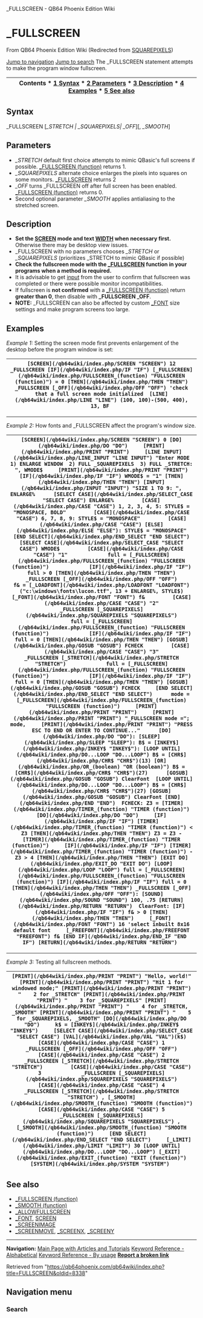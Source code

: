 


\_FULLSCREEN - QB64 Phoenix Edition Wiki








# \_FULLSCREEN



From QB64 Phoenix Edition Wiki
(Redirected from [SQUAREPIXELS](/qb64wiki/index.php?title=SQUAREPIXELS&redirect=no "SQUAREPIXELS"))


[Jump to navigation](#mw-head)
[Jump to search](#searchInput)
The \_FULLSCREEN statement attempts to make the program window fullscreen.


  






| Contents * [1 Syntax](#Syntax) * [2 Parameters](#Parameters) * [3 Description](#Description) * [4 Examples](#Examples) * [5 See also](#See_also) |
| --- |


## Syntax


\_FULLSCREEN [*\_STRETCH | \_SQUAREPIXELS| \_OFF*][, *\_SMOOTH*]
  




## Parameters


* *\_STRETCH* default first choice attempts to mimic QBasic's full screens if possible. [\_FULLSCREEN (function)](/qb64wiki/index.php/FULLSCREEN_(function) "FULLSCREEN (function)") returns 1.
* *\_SQUAREPIXELS* alternate choice enlarges the pixels into squares on some monitors. [\_FULLSCREEN](/qb64wiki/index.php/FULLSCREEN_(function) "FULLSCREEN (function)") returns 2
* *\_OFF* turns \_FULLSCREEN off after full screen has been enabled. [\_FULLSCREEN (function)](/qb64wiki/index.php/FULLSCREEN_(function) "FULLSCREEN (function)") returns 0.
* Second optional parameter *\_SMOOTH* applies antialiasing to the stretched screen.


  




## Description


* **Set the [SCREEN](/qb64wiki/index.php/SCREEN "SCREEN") mode and text [WIDTH](/qb64wiki/index.php/WIDTH "WIDTH") when necessary first.** Otherwise there may be desktop view issues.
* \_FULLSCREEN with no parameters chooses *\_STRETCH* or *\_SQUAREPIXELS* (prioritizes \_STRETCH to mimic QBasic if possible)
* **Check the fullscreen mode with the [\_FULLSCREEN](/qb64wiki/index.php/FULLSCREEN_(function) "FULLSCREEN (function)") function in your programs when a method is required.**
* It is advisable to get [input](/qb64wiki/index.php/INPUT "INPUT") from the user to confirm that fullscreen was completed or there were possible monitor incompatibilities.
* If fullscreen is **not confirmed** with a [\_FULLSCREEN (function)](/qb64wiki/index.php/FULLSCREEN_(function) "FULLSCREEN (function)") return **greater than 0**, then disable with **\_FULLSCREEN \_OFF**.
* **NOTE:** \_FULLSCREEN can also be affected by custom [\_FONT](/qb64wiki/index.php/FONT "FONT") size settings and make program screens too large.


  




## Examples


*Example 1:* Setting the screen mode first prevents enlargement of the desktop before the program window is set:





| ``` [SCREEN](/qb64wiki/index.php/SCREEN "SCREEN") 12 _FULLSCREEN [IF](/qb64wiki/index.php/IF "IF") [_FULLSCREEN](/qb64wiki/index.php/FULLSCREEN_(function) "FULLSCREEN (function)") = 0 [THEN](/qb64wiki/index.php/THEN "THEN") _FULLSCREEN [_OFF](/qb64wiki/index.php/OFF "OFF") 'check that a full screen mode initialized  [LINE](/qb64wiki/index.php/LINE "LINE") (100, 100)-(500, 400), 13, BF  ``` |
| --- |




---


*Example 2:* How fonts and \_FULLSCREEN affect the program's window size.





| ``` [SCREEN](/qb64wiki/index.php/SCREEN "SCREEN") 0 [DO](/qb64wiki/index.php/DO "DO")     [PRINT](/qb64wiki/index.php/PRINT "PRINT")     [LINE INPUT](/qb64wiki/index.php/LINE_INPUT "LINE INPUT") "Enter MODE 1) ENLARGE WINDOW  2) FULL _SQUAREPIXELS  3) FULL _STRETCH: ", WMODE$     [PRINT](/qb64wiki/index.php/PRINT "PRINT")     [IF](/qb64wiki/index.php/IF "IF") WMODE$ = "1" [THEN](/qb64wiki/index.php/THEN "THEN") [INPUT](/qb64wiki/index.php/INPUT "INPUT") "SIZE 1 TO 9: ", ENLARGE%      [SELECT CASE](/qb64wiki/index.php/SELECT_CASE "SELECT CASE") ENLARGE%         [CASE](/qb64wiki/index.php/CASE "CASE") 1, 2, 3, 4, 5: STYLE$ = "MONOSPACE, BOLD"         [CASE](/qb64wiki/index.php/CASE "CASE") 6, 7, 8, 9: STYLE$ = "MONOSPACE"         [CASE](/qb64wiki/index.php/CASE "CASE") [ELSE](/qb64wiki/index.php/ELSE "ELSE"): STYLE$ = "MONOSPACE"     [END SELECT](/qb64wiki/index.php/END_SELECT "END SELECT")      [SELECT CASE](/qb64wiki/index.php/SELECT_CASE "SELECT CASE") WMODE$         [CASE](/qb64wiki/index.php/CASE "CASE") "1"             full = [_FULLSCREEN](/qb64wiki/index.php/FULLSCREEN_(function) "FULLSCREEN (function)")             [IF](/qb64wiki/index.php/IF "IF") full > 0 [THEN](/qb64wiki/index.php/THEN "THEN") _FULLSCREEN [_OFF](/qb64wiki/index.php/OFF "OFF")             f& = [_LOADFONT](/qb64wiki/index.php/LOADFONT "LOADFONT")("c:\windows\fonts\lucon.ttf", 13 + ENLARGE%, STYLE$)             [_FONT](/qb64wiki/index.php/FONT "FONT") f&         [CASE](/qb64wiki/index.php/CASE "CASE") "2"             _FULLSCREEN [_SQUAREPIXELS](/qb64wiki/index.php/SQUAREPIXELS "SQUAREPIXELS")             full = [_FULLSCREEN](/qb64wiki/index.php/FULLSCREEN_(function) "FULLSCREEN (function)")             [IF](/qb64wiki/index.php/IF "IF") full = 0 [THEN](/qb64wiki/index.php/THEN "THEN") [GOSUB](/qb64wiki/index.php/GOSUB "GOSUB") FCHECK         [CASE](/qb64wiki/index.php/CASE "CASE") "3"             _FULLSCREEN [_STRETCH](/qb64wiki/index.php/STRETCH "STRETCH")             full = [_FULLSCREEN](/qb64wiki/index.php/FULLSCREEN_(function) "FULLSCREEN (function)")             [IF](/qb64wiki/index.php/IF "IF") full = 0 [THEN](/qb64wiki/index.php/THEN "THEN") [GOSUB](/qb64wiki/index.php/GOSUB "GOSUB") FCHECK     [END SELECT](/qb64wiki/index.php/END_SELECT "END SELECT")      mode = [_FULLSCREEN](/qb64wiki/index.php/FULLSCREEN_(function) "FULLSCREEN (function)")     [PRINT](/qb64wiki/index.php/PRINT "PRINT")     [PRINT](/qb64wiki/index.php/PRINT "PRINT") "_FULLSCREEN mode ="; mode,     [PRINT](/qb64wiki/index.php/PRINT "PRINT") "PRESS ESC TO END OR ENTER TO CONTINUE..."      [DO](/qb64wiki/index.php/DO "DO"): [SLEEP](/qb64wiki/index.php/SLEEP "SLEEP"): B$ = [INKEY$](/qb64wiki/index.php/INKEY$ "INKEY$"): [LOOP UNTIL](/qb64wiki/index.php/DO...LOOP "DO...LOOP") B$ = [CHR$](/qb64wiki/index.php/CHR$ "CHR$")(13) [OR](/qb64wiki/index.php/OR_(boolean) "OR (boolean)") B$ = [CHR$](/qb64wiki/index.php/CHR$ "CHR$")(27)      [GOSUB](/qb64wiki/index.php/GOSUB "GOSUB") ClearFont  [LOOP UNTIL](/qb64wiki/index.php/DO...LOOP "DO...LOOP") B$ = [CHR$](/qb64wiki/index.php/CHR$ "CHR$")(27) [GOSUB](/qb64wiki/index.php/GOSUB "GOSUB") ClearFont [END](/qb64wiki/index.php/END "END")  FCHECK: Z3 = [TIMER](/qb64wiki/index.php/TIMER_(function) "TIMER (function)") [DO](/qb64wiki/index.php/DO "DO")     [IF](/qb64wiki/index.php/IF "IF") [TIMER](/qb64wiki/index.php/TIMER_(function) "TIMER (function)") < Z3 [THEN](/qb64wiki/index.php/THEN "THEN") Z3 = Z3 - [TIMER](/qb64wiki/index.php/TIMER_(function) "TIMER (function)")     [IF](/qb64wiki/index.php/IF "IF") [TIMER](/qb64wiki/index.php/TIMER_(function) "TIMER (function)") - Z3 > 4 [THEN](/qb64wiki/index.php/THEN "THEN") [EXIT DO](/qb64wiki/index.php/EXIT_DO "EXIT DO") [LOOP](/qb64wiki/index.php/LOOP "LOOP") full = [_FULLSCREEN](/qb64wiki/index.php/FULLSCREEN_(function) "FULLSCREEN (function)") [IF](/qb64wiki/index.php/IF "IF") full = 0 [THEN](/qb64wiki/index.php/THEN "THEN") _FULLSCREEN [_OFF](/qb64wiki/index.php/OFF "OFF"): [SOUND](/qb64wiki/index.php/SOUND "SOUND") 100, .75 [RETURN](/qb64wiki/index.php/RETURN "RETURN")  ClearFont: [IF](/qb64wiki/index.php/IF "IF") f& > 0 [THEN](/qb64wiki/index.php/THEN "THEN")     [_FONT](/qb64wiki/index.php/FONT "FONT") 16 'select inbuilt 8x16 default font     [_FREEFONT](/qb64wiki/index.php/FREEFONT "FREEFONT") f& [END IF](/qb64wiki/index.php/END_IF "END IF") [RETURN](/qb64wiki/index.php/RETURN "RETURN")  ``` |
| --- |




---


*Example 3:* Testing all fullscreen methods.





| ``` [PRINT](/qb64wiki/index.php/PRINT "PRINT") "Hello, world!" [PRINT](/qb64wiki/index.php/PRINT "PRINT") "Hit 1 for windowed mode;" [PRINT](/qb64wiki/index.php/PRINT "PRINT") "    2 for _STRETCH" [PRINT](/qb64wiki/index.php/PRINT "PRINT") "    3 for _SQUAREPIXELS" [PRINT](/qb64wiki/index.php/PRINT "PRINT") "    4 for _STRETCH, _SMOOTH" [PRINT](/qb64wiki/index.php/PRINT "PRINT") "    5 for _SQUAREPIXELS, _SMOOTH" [DO](/qb64wiki/index.php/DO "DO")     k$ = [INKEY$](/qb64wiki/index.php/INKEY$ "INKEY$")     [SELECT CASE](/qb64wiki/index.php/SELECT_CASE "SELECT CASE") [VAL](/qb64wiki/index.php/VAL "VAL")(k$)         [CASE](/qb64wiki/index.php/CASE "CASE") 1             _FULLSCREEN [_OFF](/qb64wiki/index.php/OFF "OFF")         [CASE](/qb64wiki/index.php/CASE "CASE") 2             _FULLSCREEN [_STRETCH](/qb64wiki/index.php/STRETCH "STRETCH")         [CASE](/qb64wiki/index.php/CASE "CASE") 3             _FULLSCREEN [_SQUAREPIXELS](/qb64wiki/index.php/SQUAREPIXELS "SQUAREPIXELS")         [CASE](/qb64wiki/index.php/CASE "CASE") 4             _FULLSCREEN [_STRETCH](/qb64wiki/index.php/STRETCH "STRETCH") , [_SMOOTH](/qb64wiki/index.php/SMOOTH_(function) "SMOOTH (function)")         [CASE](/qb64wiki/index.php/CASE "CASE") 5             _FULLSCREEN [_SQUAREPIXELS](/qb64wiki/index.php/SQUAREPIXELS "SQUAREPIXELS") , [_SMOOTH](/qb64wiki/index.php/SMOOTH_(function) "SMOOTH (function)")     [END SELECT](/qb64wiki/index.php/END_SELECT "END SELECT")     [_LIMIT](/qb64wiki/index.php/LIMIT "LIMIT") 30 [LOOP UNTIL](/qb64wiki/index.php/DO...LOOP "DO...LOOP") [_EXIT](/qb64wiki/index.php/EXIT_(function) "EXIT (function)") [SYSTEM](/qb64wiki/index.php/SYSTEM "SYSTEM")  ``` |
| --- |


  




## See also


* [\_FULLSCREEN (function)](/qb64wiki/index.php/FULLSCREEN_(function) "FULLSCREEN (function)")
* [\_SMOOTH (function)](/qb64wiki/index.php/SMOOTH_(function) "SMOOTH (function)")
* [\_ALLOWFULLSCREEN](/qb64wiki/index.php/ALLOWFULLSCREEN "ALLOWFULLSCREEN")
* [\_FONT](/qb64wiki/index.php/FONT "FONT"), [SCREEN](/qb64wiki/index.php/SCREEN "SCREEN")
* [\_SCREENIMAGE](/qb64wiki/index.php/SCREENIMAGE "SCREENIMAGE")
* [\_SCREENMOVE](/qb64wiki/index.php/SCREENMOVE "SCREENMOVE"), [\_SCREENX](/qb64wiki/index.php/SCREENX "SCREENX"), [\_SCREENY](/qb64wiki/index.php/SCREENY "SCREENY")


  






---


**Navigation:**
[Main Page with Articles and Tutorials](/qb64wiki/index.php/Main_Page "Main Page")
[Keyword Reference - Alphabetical](/qb64wiki/index.php/Keyword_Reference_-_Alphabetical "Keyword Reference - Alphabetical")
[Keyword Reference - By usage](/qb64wiki/index.php/Keyword_Reference_-_By_usage "Keyword Reference - By usage")
**[Report a broken link](https://qb64phoenix.com/forum/showthread.php?tid=2800)**  





Retrieved from "<https://qb64phoenix.com/qb64wiki/index.php?title=FULLSCREEN&oldid=8338>"




## Navigation menu








### Search





















